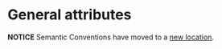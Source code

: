 # General attributes

**NOTICE** Semantic Conventions have moved to a
[new location](http://github.com/open-telemetry/semantic-conventions).
